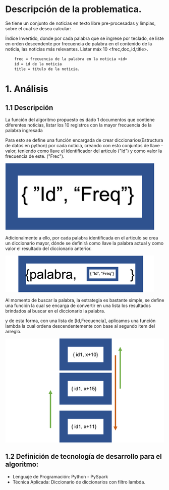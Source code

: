 # Descripción de la problematica.

Se tiene un conjunto de noticias en texto libre pre-procesadas y limpias, sobre el cual se desea calcular:

Índice Invertido, donde por cada palabra que se ingrese por teclado, se liste en orden descendente por frecuencia de palabra en el contenido <content> de la noticia, las noticias más relevantes. Listar máx 10 <frec,doc_id,title>.

        frec = frecuencia de la palabra en la noticia <id>
        id = id de la noticia
        title = título de la noticia.

# 1. Análisis
## 1.1 Descripción

La función del algoritmo propuesto es dado 1 documentos que contiene diferentes noticias, listar los 10 registros con la mayor frecuencia de la palabra ingresada

Para esto se define una función encargada de crear diccionarios(Estructura de datos en python) por cada noticia,
creando con esto conjuntos de llave - valor, teniendo como llave el identificador del articulo ("Id") y como valor la frecuencia de este. ("Frec").

![](./dict1.png)

Adicionalmente a ello, por cada palabra identificada en el articulo se crea un diccionario mayor, dónde se definirá como llave 
la palabra actual y como valor el resultado del diccionario anterior. 

![](./dict2.png)

Al momento de buscar la palabra, la estrategia es bastante simple, se define una función la cual se encarga de convertir en 
una lista los resultados brindados al buscar en el diccionario la palabra. 

y de esta forma, con una lista de [Id,Frecuencia], aplicamos una función lambda la cual ordena descendentemente con base al segundo item del arreglo.

![](./order.png)

## 1.2 Definición de tecnología de desarrollo para el algoritmo:

* Lenguaje de Programación: Python - PySpark
* Técnica Aplicada: Diccionario de diccionarios con filtro lambda. 
